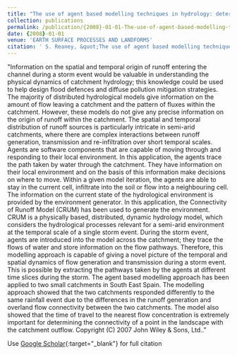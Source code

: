 ```yaml
---
title: "The use of agent based modelling techniques in hydrology: determining the spatial and temporal origin of channel flow in semi-arid catchments"
collection: publications
permalink: /publication/{2008}-01-01-The-use-of-agent-based-modelling-techniques-in-hydrology-determining-the-spatial-and-temporal-origin-of-channel-flow-in-semi-arid-catchments
date: {2008}-01-01
venue: 'EARTH SURFACE PROCESSES AND LANDFORMS'
citation: ' S. Reaney, &quot;The use of agent based modelling techniques in hydrology: determining the spatial and temporal origin of channel flow in semi-arid catchments.&quot; EARTH SURFACE PROCESSES AND LANDFORMS, {2008}.'
---
```

"Information on the spatial and temporal origin of runoff entering the channel during a storm event would be valuable in understanding the physical dynamics of catchment hydrology; this knowledge could be used to help design flood defences and diffuse pollution mitigation strategies. The majority of distributed hydrological models give information on the amount of flow leaving a catchment and the pattern of fluxes within the catchment. However, these models do not give any precise information on the origin of runoff within the catchment. The spatial and temporal distribution of runoff sources is particularly intricate in semi-arid catchments, where there are complex interactions between runoff generation, transmission and re-infiltration over short temporal scales. Agents are software components that are capable of moving through and responding to their local environment. In this application, the agents trace the path taken by water through the catchment. They have information on their local environment and on the basis of this information make decisions on where to move. Within a given model iteration, the agents are able to stay in the current cell, infiltrate into the soil or flow into a neighbouring cell. The information on the current state of the hydrological environment is provided by the environment generator. In this application, the Connectivity of Runoff Model (CRUM) has been used to generate the environment. CRUM is a physically based, distributed, dynamic hydrology model, which considers the hydrological processes relevant for a semi-arid environment at the temporal scale of a single storm event. During the storm event, agents are introduced into the model across the catchment; they trace the flows of water and store information on the flow pathways. Therefore, this modelling approach is capable of giving a novel picture of the temporal and spatial dynamics of flow generation and transmission during a storm event. This is possible by extracting the pathways taken by the agents at different time slices during the storm. The agent based modelling approach has been applied to two small catchments in South East Spain. The modelling approach showed that the two catchments responded differently to the same rainfall event due to the differences in the runoff generation and overland flow connectivity between the two catchments. The model also showed that the time of travel to the nearest flow concentration is extremely important for determining the connectivity of a point in the landscape with the catchment outflow. Copyright (C) 2007 John Wiley &amp; Sons, Ltd.."

Use [Google Scholar](https://scholar.google.com/scholar?q=The+use+of+agent+based+modelling+techniques+in+hydrology:+determining+the+spatial+and+temporal+origin+of+channel+flow+in+semi+arid+catchments){:target="_blank"} for full citation